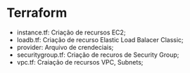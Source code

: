 # Terraform
  - instance.tf: Criação de recursos EC2;
  - loadb.tf: Criação de recurso Elastic Load Balacer Classic;
  - provider: Arquivo de crendeciais;
  - securitygroup.tf: Criação de recuros de Security Group;
  - vpc.tf: Craiação de recursos VPC, Subnets;
